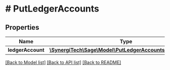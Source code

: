 # # PutLedgerAccounts

## Properties

Name | Type | Description | Notes
------------ | ------------- | ------------- | -------------
**ledgerAccount** | [**\SynergiTech\Sage\Model\PutLedgerAccountsLedgerAccount**](PutLedgerAccountsLedgerAccount.md) |  |

[[Back to Model list]](../../README.md#models) [[Back to API list]](../../README.md#endpoints) [[Back to README]](../../README.md)
